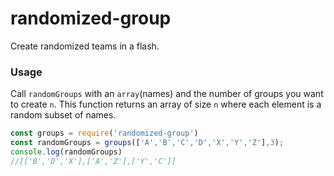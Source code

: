# randomized-group

Create randomized teams in a flash.

### Usage
Call `randomGroups` with an `array`(names) and the number of groups you want to create `n`. This function returns an array of size `n` where each element is a random subset of names.

```javascript
const groups = require('randomized-group')
const randomGroups = groups(['A','B','C','D','X','Y','Z'],3);
console.log(randomGroups)	
//[['B','D','X'],['A','Z'],['Y','C']] 
```
